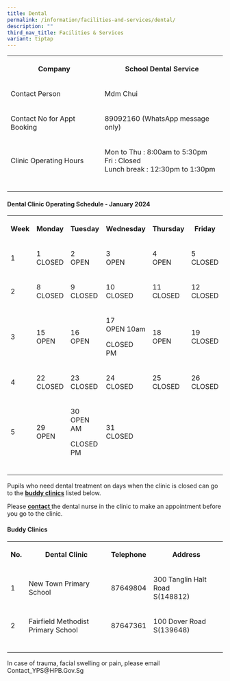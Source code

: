 ```yaml
---
title: Dental
permalink: /information/facilities-and-services/dental/
description: ""
third_nav_title: Facilities & Services
variant: tiptap
---
```

<table><tbody><tr><th rowspan="1" colspan="1"><p>Company</p></th><th rowspan="1" colspan="1"><p>School Dental Service</p></th></tr><tr><td rowspan="1" colspan="1"><p>Contact Person</p></td><td rowspan="1" colspan="1"><p>Mdm Chui</p></td></tr><tr><td rowspan="1" colspan="1"><p>Contact No for Appt Booking</p></td><td rowspan="1" colspan="1"><p>89092160 (WhatsApp message only)</p></td></tr><tr><td rowspan="1" colspan="1"><p>Clinic Operating Hours</p></td><td rowspan="1" colspan="1"><p>Mon to Thu : 8:00am to 5:30pm<br>Fri : Closed <br>Lunch break : 12:30pm to 1:30pm</p></td></tr><tr><td rowspan="1" colspan="1"><p></p></td><td rowspan="1" colspan="1"><p></p></td></tr></tbody></table><h4><strong>Dental Clinic Operating Schedule - January 2024</strong></h4><table><tbody><tr><th rowspan="1" colspan="1"><p>Week</p></th><th rowspan="1" colspan="1"><p>Monday</p></th><th rowspan="1" colspan="1"><p>Tuesday</p></th><th rowspan="1" colspan="1"><p>Wednesday</p></th><th rowspan="1" colspan="1"><p>Thursday</p></th><th rowspan="1" colspan="1"><p>Friday</p></th><th rowspan="1" colspan="1"><p></p></th></tr><tr><td rowspan="1" colspan="1"><p>1</p></td><td rowspan="1" colspan="1"><p>1<br>CLOSED</p></td><td rowspan="1" colspan="1"><p>2<br>OPEN</p></td><td rowspan="1" colspan="1"><p>3<br>OPEN</p></td><td rowspan="1" colspan="1"><p>4<br>OPEN</p></td><td rowspan="1" colspan="1"><p>5<br>CLOSED</p></td><td rowspan="1" colspan="1"><p></p></td></tr><tr><td rowspan="1" colspan="1"><p>2</p></td><td rowspan="1" colspan="1"><p>8<br>CLOSED</p></td><td rowspan="1" colspan="1"><p>9<br>CLOSED</p></td><td rowspan="1" colspan="1"><p>10<br>CLOSED</p></td><td rowspan="1" colspan="1"><p>11<br>CLOSED</p></td><td rowspan="1" colspan="1"><p>12<br>CLOSED</p></td><td rowspan="1" colspan="1"><p></p></td></tr><tr><td rowspan="1" colspan="1"><p>3</p></td><td rowspan="1" colspan="1"><p>15<br>OPEN</p></td><td rowspan="1" colspan="1"><p>16<br>OPEN</p></td><td rowspan="1" colspan="1"><p>17<br>OPEN 10am</p><p>CLOSED PM</p></td><td rowspan="1" colspan="1"><p>18<br>OPEN</p></td><td rowspan="1" colspan="1"><p>19<br>CLOSED</p></td><td rowspan="1" colspan="1"><p></p></td></tr><tr><td rowspan="1" colspan="1"><p>4</p></td><td rowspan="1" colspan="1"><p>22<br>CLOSED</p></td><td rowspan="1" colspan="1"><p>23<br>CLOSED</p></td><td rowspan="1" colspan="1"><p>24<br>CLOSED</p></td><td rowspan="1" colspan="1"><p>25<br>CLOSED</p></td><td rowspan="1" colspan="1"><p>26<br>CLOSED</p></td><td rowspan="1" colspan="1"><p>27<br>CLOSED</p></td></tr><tr><td rowspan="1" colspan="1"><p>5</p></td><td rowspan="1" colspan="1"><p>29<br>OPEN</p></td><td rowspan="1" colspan="1"><p>30<br>OPEN AM</p><p>CLOSED PM</p></td><td rowspan="1" colspan="1"><p>31<br>CLOSED</p></td><td rowspan="1" colspan="1"><p></p></td><td rowspan="1" colspan="1"><p></p></td><td rowspan="1" colspan="1"><p></p></td></tr><tr><td rowspan="1" colspan="1"><p></p></td><td rowspan="1" colspan="1"><p></p></td><td rowspan="1" colspan="1"><p></p></td><td rowspan="1" colspan="1"><p></p></td><td rowspan="1" colspan="1"><p></p></td><td rowspan="1" colspan="1"><p></p></td><td rowspan="1" colspan="1"><p></p></td></tr></tbody></table><p>Pupils who need dental treatment on days when the clinic is closed can go to the <strong><u>buddy clinics</u></strong> listed below.</p><p>Please <strong><u>contact </u></strong>the dental nurse in the clinic to make an appointment before you go to the clinic.</p><h4><strong>Buddy Clinics</strong></h4><table><tbody><tr><th rowspan="1" colspan="1"><p>No.</p></th><th rowspan="1" colspan="1"><p>Dental Clinic</p></th><th rowspan="1" colspan="1"><p>Telephone</p></th><th rowspan="1" colspan="1"><p>Address</p></th></tr><tr><td rowspan="1" colspan="1"><p>1</p></td><td rowspan="1" colspan="1"><p>New Town Primary School</p></td><td rowspan="1" colspan="1"><p>87649804</p></td><td rowspan="1" colspan="1"><p>300 Tanglin Halt Road<br>S(148812)</p></td></tr><tr><td rowspan="1" colspan="1"><p>2</p></td><td rowspan="1" colspan="1"><p>Fairfield Methodist Primary School</p></td><td rowspan="1" colspan="1"><p>87647361</p></td><td rowspan="1" colspan="1"><p>100 Dover Road S(139648)</p></td></tr><tr><td rowspan="1" colspan="1"><p></p></td><td rowspan="1" colspan="1"><p></p></td><td rowspan="1" colspan="1"><p></p></td><td rowspan="1" colspan="1"><p></p></td></tr></tbody></table><p>In case of trauma, facial swelling or pain, please email Contact_YPS@HPB.Gov.Sg</p>